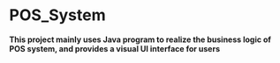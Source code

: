 # POS_System
**This project mainly uses Java program to realize the business logic of POS system, and provides a visual UI interface for users**
